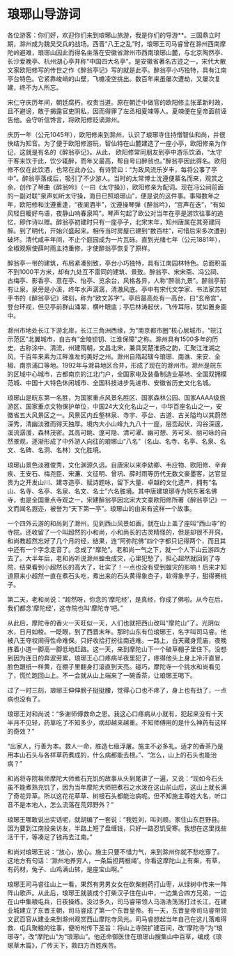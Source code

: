 # 琅琊山导游词  
各位游客：你们好，欢迎你们来到琅琊山旅游，我是你们的导游**。三国鼎立时期，滁州成为魏吴交兵的战场。西晋“八王之乱”时，琅琊王司马睿曾在滁州西南摩陀岭避难，琅琊山因此而得名坐落在安徽省滁州市西南琅琊山麓，与北京陶然亭、长沙爱晚亭、杭州湖心亭并称“中国四大名亭”。是安徽省著名古迹之一，宋代大散文家欧阳修写的传世之作《醉翁亭记》写的就是此亭。醉翁亭小巧独特，具有江南亭台特色。它紧靠峻峭的山壁，飞檐凌空挑出。数百年来虽屡次遭劫，又屡次复建，终不为人所忘。  

宋仁守庆历年间，朝廷腐朽，权贵当道。原在朝迁中做官的欧阳修主张革新时政，且不避谤，敢于揭露官吏阴私，因而得罪了左丞相夏竦等人。夏竦便在皇帝面前诬告他。会守听信馋言，将欧阳修贬谪滁州。  

庆历一年（公元1045年），欧阳修来到滁州，认识了琅琊寺住持僧智仙和尚，并很快结为知音。为了便于欧阳修游玩，智仙特在山麓建造了一座小亭，欧阳修亲为作记，这就是有名的《醉翁亭记》。从此， 欧阳修常同朋友到亭中游乐饮酒，“太守于客来饮于此，饮少辄醉，而年又最高，帮自号曰醉翁也。”醉翁亭因此得名。欧阳修不仅在此饮酒，也常在此办公。有诗赞曰：“为政风流乐岁丰，每将公事了亭中”。醉翁亭落成后，吸引了不少游人。当时的太常博士沈遵便慕名而来，观赏之余，创作了琴曲《醉翁吟》（一曰《太守操》），欧阳修亲为配词。现在冯公祠前面的一副对联“泉声如听太守操，海日已照琅琊山”，便是说的这件事。事隔数年之年，欧阳修和沈遵重逢，“夜阑酒半”，沈遵操琴弹《醉翁吟》，“宫声在迭”，“有如风轻日暖好鸟语，夜静山响春泉鸣”。琴声勾起了欧公对当年在亭是游饮往事的追忆，即作诗以赠。醉翁亭初建时只有一座亭子，北宋末年，知州唐属在其旁建同醉。到了明代，开始兴盛起来。相传当时房屋已建到“数百柱”，可惜后来多次遭到破坏。清代咸丰年间，不止个庭园成为一片瓦砾。直到光绪七年（公元1881年），全椒观察使薛时雨主持重修，才使醉翁亭恢复了原样。  

醉翁亭一带的建筑，布局紧凑别致，亭台小巧独特，具有江南园林特色。总面积虽不到1000平方米，却有九处互不雷同的建筑、景致。醉翁亭、宋宋斋、冯公祠、古梅亭、影香亭、意在亭、怡亭、览余台，风格各异，人称“醉翁九景”。醉翁亭前有让泉，泉旁是小溪，终年水声潺潺，清澈风底。亭中有宋代文学家、书法家苏轼手书的《醉翁亭记》碑刻，称为“欧文苏字”。亭后最高处有一高台，曰“玄帝宫”，登台环视，但见亭前群山涌翠，横叶眼底；亭后林涛起伏，飞传耳际，犹如置身画中。  

滁州市地处长江下游北岸，长江三角洲西缘，为“南京都市圈”核心层城市，“皖江示范区”北翼城市，自古有“金陵锁钥、江淮保障”之称。滁州具有1500多年的历史，古称涂中、清流，州建隋朝，文昌北宋，兼具吴楚淮扬之韵，汇聚江淮湖之风，千百年来素为江畔淮左的美好之州。滁州自隋起辖今琅琊、南谯、来安、全椒、南京浦口等地。1992年与滁县地区合并，形成了现在的滁州市。滁州是皖东的区域中心城市，古都南京的江北门户，全国家电及装备制造业基地、全国双拥模范城、中国十大特色休闲城市、全国科技进步先进市、安徽省历史文化名城。  

琅琊山是皖东第一名胜，为国家重点风景名胜区、国家森林公园、国家AAAA级旅游区、国家重点文物保护单位，中国24大文化名山之一，中华百座名山之一，安徽省五大风景区之一。风景区内丘壑林泉、寺宇、亭台、古道、古关隘均以其蔚然深秀，清幽淡雅而得天独厚。境内大小山峰九九八十一座，层峦起伏，沟谷深邃，溪流潺湲，森林茂密。其高可眺、邃可隐、清可濯、幽可憩、芳可采、丽可咏的自然景观，逐渐形成了中外游人向往的琅琊山“八名”（名山、名寺、名亭、名泉、名文、名碑、名洞、名林）文化胜境。  

琅琊山景色淡雅俊秀，文化渊源久远。自唐宋以来李幼卿、韦应物、欧阳修、辛弃疾、王安石、梅尧臣、宋濂、文征明、曾巩、薛时雨等历代无数文豪墨客，达官显贵为之开发山川、建寺造亭、赋诗题咏，留下大量、卓越的文化遗产，拥有“名山、名寺、名亭、名泉、名文、名士”六名胜境。其中唐建琅琊寺为皖东著名佛寺，也是全国重点寺观之一，宋建醉翁亭因北宋大文豪欧阳修所著《醉翁亭记》一文而闻名遐迩，被誉为“天下第一亭”。琅琊山的由来有这样一个故事。  

一个四外云游的和尚到了滁州，见到西山风景如画，就在山上盖了座叫“西山寺”的寺院。还收留了一个叫超然的小和尚，小和尚长的古灵精怪的，但是却很不开窍。和尚教超然忘好了几个月的经，结果，连“阿弥陀佛”四个字都只记得两个，而且其中还有一个字念走音了。念成了“摩陀”。老和尚一气之下，就一个人下山云游四方去了。大半年后，老和尚听说滁州蝗虫成灾，心里犯愁了，担心超然就回到了寺院，结果看到小超然长的高大了，壮实了！一点也没有受到蝗灾的影响！后来才知道原来小超然一直在煮石头吃，煮出来的石头黄得象杏子，软得象芋子，甜得赛桃子。  

第二天，老和尚说：“超然呀，你念的‘摩陀经’，是真经，你成了佛啦。从今在后，我们都念‘摩陀经’，这寺院也叫‘摩陀寺’吧。”  

从此后，摩陀寺的香火一天旺似一天，人们也就把西山改叫“摩陀山”了。光阴似水，日月如梭。一眨眼，到了西晋末年。那时山东有位琅琊王，名字叫司马睿。他被八王夺权闹得性命难保。只好收拾打扮往南逃难。一路上，白天藏身荒庙，夜晚拣着小道一脚高一脚低地赶路。这一天，来到摩陀山下一个破草棚子里住下。没想到因为连日的奔波劳累，琅琊王心口疼病半夜里犯了，疼得他头上身上冷汗直冒，脸色跟纸一样黄，在棚子里翻身打滚直到天亮。碰巧，摩陀寺一个挑水和尚看见了，慌忙跑回山上。不一会就从山上端来了一碗香茶，让琅琊王喝下。  

过了一时三刻，琅琊王伸伸膀子挺挺腰，觉得心口也不疼了，身上也有劲了，一点病也没有了。  

琅琊王对和尚说：“多谢师傅救命之恩。我这心口疼病从小就有，犯起来没有十天半月不见轻，药草吃了不知多少，病却越来越重。不知师傅用的是什么神药有这样的奇效？”  

“出家人，行善为本。救人一命，胜造七级浮屠。施主不必多礼。适才的香茶乃是用本山石头与各样草药煮成的，什么病都能去根。”、“怎么，山上的石头也能治病？”  

和尚将寺院祖师摩陀大师煮石充饥的故事从头到尾讲了一遍，又说：“现如今石头虽不能煮熟充饥了，因为当年摩陀大师把煮石之水泼在这山前山后，这山上就长满了奇花异草。所以这花花草草、树根石头都能治病呢。但不知施主尊姓大名，听口音不是本地人，怎么流落在荒郊野外？”  

琅琊王哪敢说出实话呢，就胡编了一套说：“我姓刘，叫刘顺。家住山东巨野县。因为要到江南投亲访友，半路上短了盘缠钱，只好一路忍饥受寒。我想在这里找些活干干，等凑足了钱再去江南。”  

和尚对琅琊王说：“放心，放心。施主只要不惜力气，来到滁州你就不愁吃穿了。这地方有句话：‘滁州地养穷人，一条扁担两根绳’。你看这摩陀山上有柴，有草，有药材，兔子、山鸡满山转，是座宝山啊。”  

琅琊王司马睿往山上一看，果然有男男女女在砍柴剜药打山枣，从绿树中传来一阵阵山歌声。从此后，琅琊王就装成个打柴汉子住在山中，一边集合四方兄弟，一边在山中集粮屯兵，日夜操练。没过多久，司马睿带领人马浩浩荡荡打过长江，在建业城建立了东晋王朝，司马睿成了第一个东晋皇帝。有一天，东晋皇帝司马睿带领文武百官从建业来到滁州观赏西山摩陀寺风光。司马睿想起当年自己在这儿落难得救、屯兵聚粮的往事，便吩咐传下圣旨：将山上寺院扩建百间，改“摩陀寺”为“琅琊寺”，改“摩陀山”为“琅琊山”。他还命御医住在琅琊山搜集山中百草，编成《琅琊草木篇》，广传天下，救四方百姓疾苦。  
